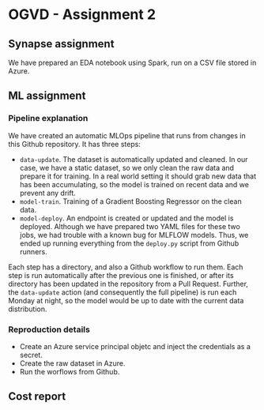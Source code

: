 # OGVD - Assignment 2

## Synapse assignment

We have prepared an EDA notebook using Spark, run on a CSV file stored in Azure.

## ML assignment

### Pipeline explanation

We have created an automatic MLOps pipeline that runs from changes in this Github repository. It has three steps:

* `data-update`. The dataset is automatically updated and cleaned. In our case, we have a static dataset, so we only clean the raw data and prepare it for training. In a real world setting it should grab new data that has been accumulating, so the model is trained on recent data and we prevent any drift.
* `model-train`. Training of a Gradient Boosting Regressor on the clean data.
* `model-deploy`. An endpoint is created or updated and the model is deployed. Although we have prepared two YAML files for these two jobs, we had trouble with a known bug for MLFLOW models. Thus, we ended up running everything from the `deploy.py` script from Github runners.

Each step has a directory, and also a Github workflow to run them. Each step is run automatically after the previous one is finished, or after its directory has been updated in the repository from a Pull Request. Further, the `data-update` action (and consequently the full pipeline) is run each Monday at night, so the model would be up to date with the current data distribution.

### Reproduction details

- Create an Azure service principal objetc and inject the credentials as a secret.
- Create the raw dataset in Azure.
- Run the worflows from Github.

## Cost report